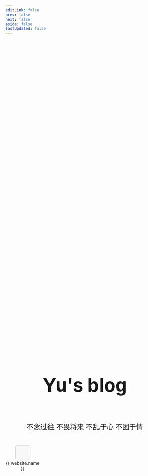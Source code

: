 ```yaml
---
editLink: false
prev: false
next: false
aside: false
lastUpdated: false
---
```


<script setup>
const websites = [
  {
    name: 'Vite',
    url: 'https://cn.vitejs.dev/',
    icon: 'https://cn.vitejs.dev/logo.svg',
  },
  {
    name: 'Vue',
    url: 'https://cn.vuejs.org/',
    icon: 'https://cn.vuejs.org/logo.svg',
  },
  {
    name: 'React',
    url: 'https://zh-hans.react.dev/',
    icon: 'https://zh-hans.react.dev/apple-touch-icon.png',
  },
  {
    name: 'Nuxt',
    url: 'https://nuxt.com/',
    icon: 'https://nuxt.com/icon.png',
  },
  {
    name: 'NextJS',
    url: 'https://nextjs.org/',
    icon: 'https://nextjs.org/favicon.ico',
  },
  {
    name: 'VueUse',
    url: 'https://vueuse.org/',
    icon: 'https://vueuse.org/favicon.svg',
  },
  {
    name: 'naiveui',
    url: 'https://www.naiveui.com/zh-CN/',
    icon: 'https://www.naiveui.com/assets/naivelogo-BdDVTUmz.svg',
  },
  {
    name: 'Ant Design',
    url: 'https://ant-design.antgroup.com/index-cn/',
    icon: 'https://gw.alipayobjects.com/zos/antfincdn/UmVnt3t4T0/antd.png',
  },
  {
    name: 'Element Plus',
    url: 'https://element-plus.org/zh-CN/',
    icon: 'https://element-plus.org/apple-touch-icon.png',
  },
  {
    name: 'UnoCSS',
    url: 'https://unocss.dev/',
    icon: 'https://unocss.dev/favicon.svg',
  },
  {
    name: 'TailwindCSS',
    url: 'https://www.tailwindcss.cn/',
    icon: 'https://www.tailwindcss.cn/favicons/apple-touch-icon.png?v=3',
  },
  {
    name: 'iconfont',
    url: 'https://www.iconfont.cn/',
    icon: 'https://img.alicdn.com/imgextra/i4/O1CN01XZe8pH1USpiUNT1QN_!!6000000002517-2-tps-114-114.png',
  },
  {
    name: 'icones',
    url: 'https://icones.js.org/',
    icon: 'https://icones.js.org/favicon.svg',
  },
  {
    name: 'tinify',
    url: 'https://tinify.cn/',
    icon: 'https://tinify.cn/images/apple-touch-icon.png',
  },
]
</script>

<div style="min-height: 60vh; display: flex; flex-direction: column; align-items: center; justify-content: center;">
  <p align="center" style="font-size: 58px; color: var(--vp-home-hero-name-color); font-weight: 700;">Yu's blog</p>
  <p style="color: var(--vp-c-text-2); font-weight: 500; font-size: 22px;">不念过往 不畏将来 不乱于心 不困于情</p>
  <div style="width: 100%; margin: 20px 0;">
    <div style="width: 100%;display: flex;flex-wrap: wrap;">
      <a v-for="website in websites" :key="website.name" :href="website.url" style="display: flex;flex-direction: column;align-items: center;width: 110px;margin-bottom: 20px;">
        <div style="width: 48px; height: 48px; border-radius: 8px; overflow: hidden; border: 1px solid rgba(0, 0, 0, 0.05); background-color: rgb(248, 248, 248);">
          <img width="48" height="48" :src="website.icon" />
        </div>
        <div style="text-align: center;">{{ website.name }}</div>
      </a>
    </div>
  </div>
</div>

<style scoped>
a {
  color: var(--vp-c-text-1);
  text-decoration: none;
}
</style>

